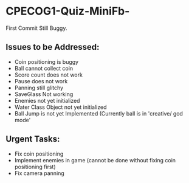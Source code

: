 # CPECOG1-Quiz-MiniFb-

First Commit Still Buggy. 

## Issues to be Addressed:
* Coin positioning is buggy
* Ball cannot collect coin
* Score count does not work
* Pause does not work
* Panning still glitchy
* SaveGlass Not working
* Enemies not yet initialized
* Water Class Object not yet initialized
* Ball Jump is not yet Implemented (Currently ball is in 'creative/ god mode'

## Urgent Tasks:
* Fix coin positioning
* Implement enemies in game (cannot be done without fixing coin positioning first)
* Fix camera panning
